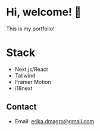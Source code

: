 # Hi, welcome! 👋

This is my portfolio!

# Stack
- Next.js/React
- Tailwind
- Framer Motion
- i18next
  
## Contact
- Email: erika.dmagro@gmail.com  
